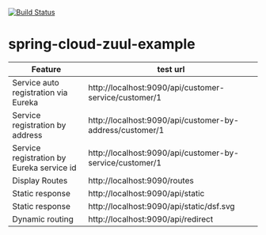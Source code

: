 [![Build Status](https://travis-ci.org/ExampleDriven/spring-cloud-zuul-example.svg?branch=master)](https://travis-ci.org/ExampleDriven/spring-cloud-zuul-example)
# spring-cloud-zuul-example



Feature |test url
--- |---
Service auto registration via Eureka | http://localhost:9090/api/customer-service/customer/1
Service registration by address | http://localhost:9090/api/customer-by-address/customer/1
Service registration by Eureka service id | http://localhost:9090/api/customer-by-service/customer/1
Display Routes | http://localhost:9090/routes
Static response | http://localhost:9090/api/static
Static response | http://localhost:9090/api/static/dsf.svg
Dynamic routing | http://localhost:9090/api/redirect
